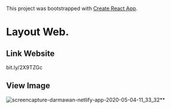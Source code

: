 This project was bootstrapped with [Create React App](https://github.com/facebook/create-react-app).

# Layout Web.
## Link Website
bit.ly/2X9TZGc
## View Image
![screencapture-darmawan-netlify-app-2020-05-04-11_33_32](https://user-images.githubusercontent.com/60034008/80936461-7bb52c00-8dfb-11ea-9cbb-a9629e1cd1e9.png)**
